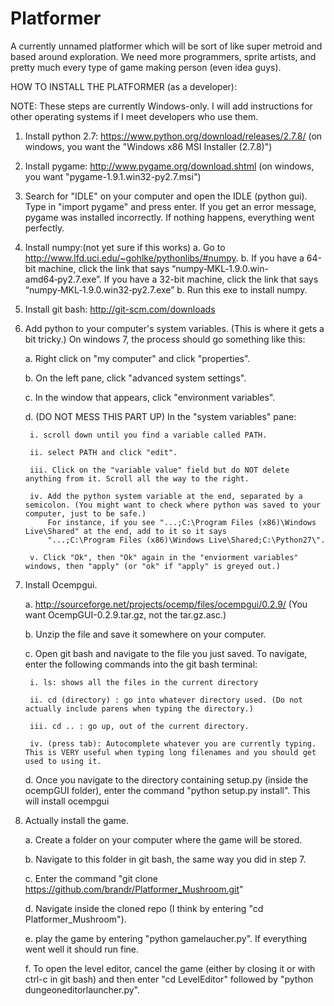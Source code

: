 ﻿Platformer
==========

A currently unnamed platformer which will be sort of like super metroid and based around exploration.
We need more programmers, sprite artists, and pretty much every type of game making person (even idea guys).

HOW TO INSTALL THE PLATFORMER (as a developer): 

NOTE: These steps are currently Windows-only. I will add instructions for other operating systems if I meet developers who use them.

1. Install python 2.7: https://www.python.org/download/releases/2.7.8/ (on windows, you want the "Windows x86 MSI Installer (2.7.8)")

2. Install pygame: http://www.pygame.org/download.shtml (on windows, you want "pygame-1.9.1.win32-py2.7.msi")

3. Search for "IDLE" on your computer and open the IDLE (python gui). Type in "import pygame" and press enter. If you get an error message, pygame
   was installed incorrectly. If nothing happens, everything went perfectly.

4. Install numpy:(not yet sure if this works)
	a. Go to http://www.lfd.uci.edu/~gohlke/pythonlibs/#numpy. 
	b. If you have a 64-bit machine, click the link that says “numpy‑MKL‑1.9.0.win-amd64‑py2.7.exe”. If you have a 32-bit machine, click 	the link that says “numpy‑MKL‑1.9.0.win32‑py2.7.exe”
	b. Run this exe to install numpy.

5. Install git bash: http://git-scm.com/downloads

6. Add python to your computer's system variables. (This is where it gets a bit tricky.)  On windows 7, the process should go something like this:
	
	a. Right click on "my computer" and click "properties".

	b. On the left pane, click "advanced system settings".

	c. In the window that appears, click "environment variables".

	d. (DO NOT MESS THIS PART UP) In the "system variables" pane: 

		i. scroll down until you find a variable called PATH.

		ii. select PATH and click "edit".

		iii. Click on the "variable value" field but do NOT delete anything from it. Scroll all the way to the right.

		iv. Add the python system variable at the end, separated by a semicolon. (You might want to check where python was saved to your computer, just to be safe.)
			For instance, if you see "...;C:\Program Files (x86)\Windows Live\Shared" at the end, add to it so it says
			"...;C:\Program Files (x86)\Windows Live\Shared;C:\Python27\".

		v. Click "Ok", then "Ok" again in the "enviorment variables" windows, then "apply" (or "ok" if "apply" is greyed out.)

7. Install Ocempgui. 

	a. http://sourceforge.net/projects/ocemp/files/ocempgui/0.2.9/
   	   (You want OcempGUI-0.2.9.tar.gz, not the tar.gz.asc.)

   	b. Unzip the file and save it somewhere on your computer.

   	c. Open git bash and navigate to the file you just saved. To navigate, enter the following commands into the git bash terminal:

   		i. ls: shows all the files in the current directory

   		ii. cd (directory) : go into whatever directory used. (Do not actually include parens when typing the directory.)

   		iii. cd .. : go up, out of the current directory.

   		iv. (press tab): Autocomplete whatever you are currently typing. This is VERY useful when typing long filenames and you should get used to using it.

   	d. Once you navigate to the directory containing setup.py (inside the ocempGUI folder), enter the command "python setup.py install". This will install ocempgui

8. Actually install the game.

	a. Create a folder on your computer where the game will be stored.

	b. Navigate to this folder in git bash, the same way you did in step 7.

	c. Enter the command "git clone https://github.com/brandr/Platformer_Mushroom.git" 

	d. Navigate inside the cloned repo (I think by entering "cd Platformer_Mushroom").

	e. play the game by entering "python gamelaucher.py". If everything went well it should run fine.

	f. To open the level editor, cancel the game (either by closing it or with ctrl-c in git bash) and then enter "cd LevelEditor" followed by "python dungeoneditorlauncher.py".
